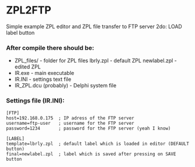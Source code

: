 # ZPL2FTP
Simple example ZPL editor and ZPL file transfer to FTP server
2do: LOAD label button

### After compile there should be:
- ZPL_files/              - folder for ZPL files
    lbrly.zpl             - default ZPL
    newlabel.zpl          - edited ZPL
- IR.exe                  - main executable
- IR.INI                  - settings text file
- IR_ZPL.dcu (probably)   - Delphi system file

### Settings file (IR.INI):
```
[FTP]
host=192.168.0.175  ; IP adress of the FTP server
username=ftp-user   ; username for the FTP server
password=1234       ; password for the FTP server (yeah I know)

[LABEL]
template=lbrly.zpl  ; default label which is loaded in editor (DEFAULT button)
final=newlabel.zpl  ; label which is saved after pressing on SAVE button
```
